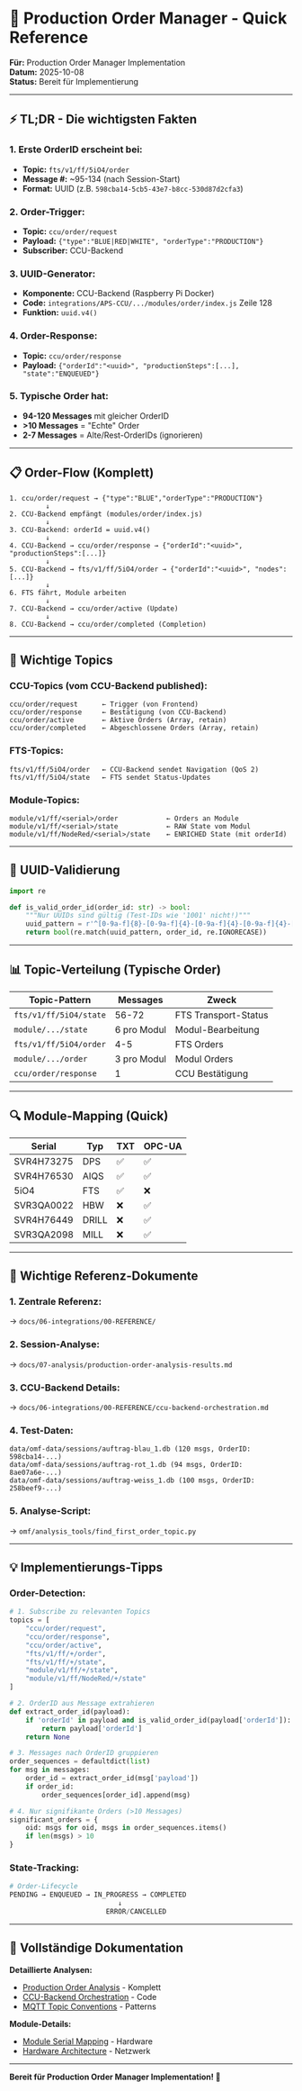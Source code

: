 # 🚀 Production Order Manager - Quick Reference

**Für:** Production Order Manager Implementation  
**Datum:** 2025-10-08  
**Status:** Bereit für Implementierung

---

## ⚡ TL;DR - Die wichtigsten Fakten

### 1. **Erste OrderID erscheint bei:**
- **Topic:** `fts/v1/ff/5iO4/order`
- **Message #:** ~95-134 (nach Session-Start)
- **Format:** UUID (z.B. `598cba14-5cb5-43e7-b8cc-530d87d2cfa3`)

### 2. **Order-Trigger:**
- **Topic:** `ccu/order/request`
- **Payload:** `{"type":"BLUE|RED|WHITE", "orderType":"PRODUCTION"}`
- **Subscriber:** CCU-Backend

### 3. **UUID-Generator:**
- **Komponente:** CCU-Backend (Raspberry Pi Docker)
- **Code:** `integrations/APS-CCU/.../modules/order/index.js` Zeile 128
- **Funktion:** `uuid.v4()`

### 4. **Order-Response:**
- **Topic:** `ccu/order/response`
- **Payload:** `{"orderId":"<uuid>", "productionSteps":[...], "state":"ENQUEUED"}`

### 5. **Typische Order hat:**
- **94-120 Messages** mit gleicher OrderID
- **>10 Messages** = "Echte" Order
- **2-7 Messages** = Alte/Rest-OrderIDs (ignorieren)

---

## 📋 Order-Flow (Komplett)

```
1. ccu/order/request → {"type":"BLUE","orderType":"PRODUCTION"}
         ↓
2. CCU-Backend empfängt (modules/order/index.js)
         ↓
3. CCU-Backend: orderId = uuid.v4()
         ↓
4. CCU-Backend → ccu/order/response → {"orderId":"<uuid>", "productionSteps":[...]}
         ↓
5. CCU-Backend → fts/v1/ff/5iO4/order → {"orderId":"<uuid>", "nodes":[...]}
         ↓
6. FTS fährt, Module arbeiten
         ↓
7. CCU-Backend → ccu/order/active (Update)
         ↓
8. CCU-Backend → ccu/order/completed (Completion)
```

---

## 🔑 Wichtige Topics

### CCU-Topics (vom CCU-Backend published):
```
ccu/order/request      ← Trigger (von Frontend)
ccu/order/response     ← Bestätigung (von CCU-Backend)
ccu/order/active       ← Aktive Orders (Array, retain)
ccu/order/completed    ← Abgeschlossene Orders (Array, retain)
```

### FTS-Topics:
```
fts/v1/ff/5iO4/order   ← CCU-Backend sendet Navigation (QoS 2)
fts/v1/ff/5iO4/state   ← FTS sendet Status-Updates
```

### Module-Topics:
```
module/v1/ff/<serial>/order            ← Orders an Module
module/v1/ff/<serial>/state            ← RAW State vom Modul
module/v1/ff/NodeRed/<serial>/state    ← ENRICHED State (mit orderId)
```

---

## 🎯 UUID-Validierung

```python
import re

def is_valid_order_id(order_id: str) -> bool:
    """Nur UUIDs sind gültig (Test-IDs wie '1001' nicht!)"""
    uuid_pattern = r'^[0-9a-f]{8}-[0-9a-f]{4}-[0-9a-f]{4}-[0-9a-f]{4}-[0-9a-f]{12}$'
    return bool(re.match(uuid_pattern, order_id, re.IGNORECASE))
```

---

## 📊 Topic-Verteilung (Typische Order)

| Topic-Pattern | Messages | Zweck |
|---------------|----------|-------|
| `fts/v1/ff/5iO4/state` | 56-72 | FTS Transport-Status |
| `module/.../state` | 6 pro Modul | Modul-Bearbeitung |
| `fts/v1/ff/5iO4/order` | 4-5 | FTS Orders |
| `module/.../order` | 3 pro Modul | Modul Orders |
| `ccu/order/response` | 1 | CCU Bestätigung |

---

## 🔍 Module-Mapping (Quick)

| Serial | Typ | TXT | OPC-UA |
|--------|-----|-----|--------|
| SVR4H73275 | DPS | ✅ | ✅ |
| SVR4H76530 | AIQS | ✅ | ✅ |
| 5iO4 | FTS | ✅ | ❌ |
| SVR3QA0022 | HBW | ❌ | ✅ |
| SVR4H76449 | DRILL | ❌ | ✅ |
| SVR3QA2098 | MILL | ❌ | ✅ |

---

## 📁 Wichtige Referenz-Dokumente

### 1. Zentrale Referenz:
→ `docs/06-integrations/00-REFERENCE/`

### 2. Session-Analyse:
→ `docs/07-analysis/production-order-analysis-results.md`

### 3. CCU-Backend Details:
→ `docs/06-integrations/00-REFERENCE/ccu-backend-orchestration.md`

### 4. Test-Daten:
```
data/omf-data/sessions/auftrag-blau_1.db (120 msgs, OrderID: 598cba14-...)
data/omf-data/sessions/auftrag-rot_1.db (94 msgs, OrderID: 8ae07a6e-...)
data/omf-data/sessions/auftrag-weiss_1.db (100 msgs, OrderID: 258beef9-...)
```

### 5. Analyse-Script:
→ `omf/analysis_tools/find_first_order_topic.py`

---

## 💡 Implementierungs-Tipps

### Order-Detection:
```python
# 1. Subscribe zu relevanten Topics
topics = [
    "ccu/order/request",
    "ccu/order/response", 
    "ccu/order/active",
    "fts/v1/ff/+/order",
    "fts/v1/ff/+/state",
    "module/v1/ff/+/state",
    "module/v1/ff/NodeRed/+/state"
]

# 2. OrderID aus Message extrahieren
def extract_order_id(payload):
    if 'orderId' in payload and is_valid_order_id(payload['orderId']):
        return payload['orderId']
    return None

# 3. Messages nach OrderID gruppieren
order_sequences = defaultdict(list)
for msg in messages:
    order_id = extract_order_id(msg['payload'])
    if order_id:
        order_sequences[order_id].append(msg)

# 4. Nur signifikante Orders (>10 Messages)
significant_orders = {
    oid: msgs for oid, msgs in order_sequences.items() 
    if len(msgs) > 10
}
```

### State-Tracking:
```python
# Order-Lifecycle
PENDING → ENQUEUED → IN_PROGRESS → COMPLETED
                           ↓
                        ERROR/CANCELLED
```

---

## 🔗 Vollständige Dokumentation

**Detaillierte Analysen:**
- [Production Order Analysis](production-order-analysis-results.md) - Komplett
- [CCU-Backend Orchestration](../06-integrations/00-REFERENCE/ccu-backend-orchestration.md) - Code
- [MQTT Topic Conventions](../06-integrations/00-REFERENCE/mqtt-topic-conventions.md) - Patterns

**Module-Details:**
- [Module Serial Mapping](../06-integrations/00-REFERENCE/module-serial-mapping.md) - Hardware
- [Hardware Architecture](../06-integrations/00-REFERENCE/hardware-architecture.md) - Netzwerk

---

**Bereit für Production Order Manager Implementation! 🚀**



